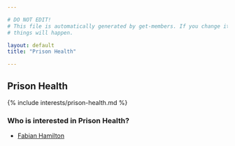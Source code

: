 ```yaml
---

# DO NOT EDIT!
# This file is automatically generated by get-members. If you change it, bad
# things will happen.

layout: default
title: "Prison Health"

---
```


## Prison Health

{% include interests/prison-health.md %}

### Who is interested in Prison Health?


* [Fabian Hamilton](/members/fabian-hamilton.html)

